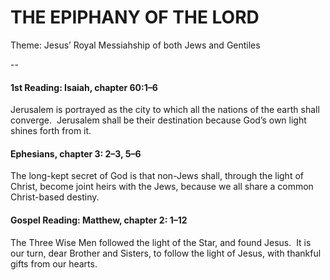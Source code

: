 # THE EPIPHANY OF THE LORD
Theme: Jesus’ Royal Messiahship of both Jews and Gentiles

--

#### 1st Reading: Isaiah, chapter 60:1–6

Jerusalem is portrayed as the city to which all the nations of the earth shall converge.  Jerusalem shall be their destination because God’s own light shines forth from it.

#### Ephesians, chapter 3: 2–3, 5–6

The long-kept secret of God is that non-Jews shall, through the light of Christ, become joint heirs with the Jews, because we all share a common Christ-based destiny.

#### Gospel Reading: Matthew, chapter 2: 1–12

The Three Wise Men followed the light of the Star, and found Jesus.  It is our turn, dear Brother and Sisters, to follow the light of Jesus, with thankful gifts from our hearts.